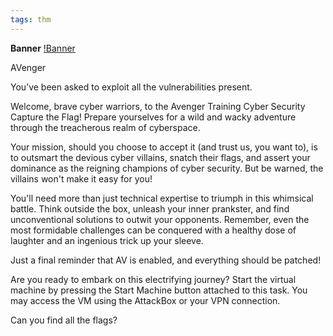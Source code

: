 ```yaml
---
tags: thm
---
```

**Banner**
[!Banner](./src/uploads/avenger.png)

AVenger

You’ve been asked to exploit all the vulnerabilities present.

Welcome, brave cyber warriors, to the Avenger Training Cyber Security Capture the Flag! Prepare yourselves for a wild and wacky adventure through the treacherous realm of cyberspace.

Your mission, should you choose to accept it (and trust us, you want to), is to outsmart the devious cyber villains, snatch their flags, and assert your dominance as the reigning champions of cyber security. But be warned, the villains won't make it easy for you! 

You'll need more than just technical expertise to triumph in this whimsical battle. Think outside the box, unleash your inner prankster, and find unconventional solutions to outwit your opponents. Remember, even the most formidable challenges can be conquered with a healthy dose of laughter and an ingenious trick up your sleeve.

Just a final reminder that AV is enabled, and everything should be patched!

Are you ready to embark on this electrifying journey? Start the virtual machine by pressing the Start Machine button attached to this task. You may access the VM using the AttackBox or your VPN connection. 

Can you find all the flags?